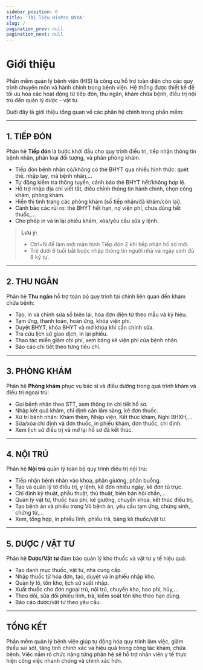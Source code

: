 ```yaml
---
sidebar_position: 0
title: 'Tài liệu HisPro BVXA'
slug: /
pagination_prev: null
pagination_next: null
---
```


# Giới thiệu

Phần mềm quản lý bệnh viện (HIS) là công cụ hỗ trợ toàn diện cho các quy trình chuyên môn và hành chính trong bệnh viện. Hệ thống được thiết kế để tối ưu hóa các hoạt động từ tiếp đón, thu ngân, khám chữa bệnh, điều trị nội trú đến quản lý dược - vật tư.

Dưới đây là giới thiệu tổng quan về các phân hệ chính trong phần mềm:

---

## 1. TIẾP ĐÓN

Phân hệ **Tiếp đón** là bước khởi đầu cho quy trình điều trị, tiếp nhận thông tin bệnh nhân, phân loại đối tượng, và phân phòng khám.

- Tiếp đón bệnh nhân có/không có thẻ BHYT qua nhiều hình thức: quét thẻ, nhập tay, mã bệnh nhân,...
- Tự động kiểm tra thông tuyến, cảnh báo thẻ BHYT hết/không hợp lệ.
- Hỗ trợ nhập địa chỉ viết tắt, điều chỉnh thông tin hành chính, chọn công khám, phòng khám.
- Hiển thị tình trạng các phòng khám (số tiếp nhận/đã khám/còn lại).
- Cảnh báo các rủi ro: thẻ BHYT hết hạn, nợ viện phí, chưa dùng hết thuốc,...
- Cho phép in và in lại phiếu khám, xóa/yêu cầu sửa y lệnh.

> **Lưu ý:**
> - Ctrl+N để làm mới màn hình Tiếp đón 2 khi tiếp nhận hồ sơ mới.  
> - Trẻ dưới 6 tuổi bắt buộc nhập thông tin người nhà và ngày sinh đủ 8 ký tự.

---

## 2. THU NGÂN

Phân hệ **Thu ngân** hỗ trợ toàn bộ quy trình tài chính liên quan đến khám chữa bệnh:

- Tạo, in và chỉnh sửa sổ biên lai, hóa đơn điện tử theo mẫu và ký hiệu.
- Tạm ứng, thanh toán, hoàn ứng, khóa viện phí.
- Duyệt BHYT, khóa BHYT và mở khóa khi cần chỉnh sửa.
- Tra cứu lịch sử giao dịch, in lại phiếu.
- Thao tác miễn giảm chi phí, xem bảng kê viện phí của bệnh nhân.
- Báo cáo chi tiết theo từng tiêu chí.

---

## 3. PHÒNG KHÁM

Phân hệ **Phòng khám** phục vụ bác sĩ và điều dưỡng trong quá trình khám và điều trị ngoại trú:

- Gọi bệnh nhân theo STT, xem thông tin chi tiết hồ sơ.
- Nhập kết quả khám, chỉ định cận lâm sàng, kê đơn thuốc.
- Xử trí bệnh nhân: Khám thêm, Nhập viện, Kết thúc khám, Nghỉ BHXH,...
- Sửa/xóa chỉ định và đơn thuốc, in phiếu khám, đơn thuốc, chỉ định.
- Xem lịch sử điều trị và mở lại hồ sơ đã kết thúc.

---

## 4. NỘI TRÚ

Phân hệ **Nội trú** quản lý toàn bộ quy trình điều trị nội trú:

- Tiếp nhận bệnh nhân vào khoa, phân giường, phân buồng.
- Tạo và quản lý tờ điều trị, y lệnh, kê đơn nhiều ngày, kê đơn tủ trực.
- Chỉ định kỹ thuật, phẫu thuật, thủ thuật, biên bản hội chẩn,...
- Quản lý vật tư, thuốc hao phí, kê giường, chuyển khoa, kết thúc điều trị.
- Tạo bệnh án và phiếu trong Vỏ bệnh án, yêu cầu tạm ứng, chứng sinh, chứng tử,...
- Xem, tổng hợp, in phiếu lĩnh, phiếu trả, bảng kê thuốc/vật tư.

---

## 5. DƯỢC / VẬT TƯ

Phân hệ **Dược/Vật tư** đảm bảo quản lý kho thuốc và vật tư y tế hiệu quả:

- Tạo danh mục thuốc, vật tư, nhà cung cấp.
- Nhập thuốc từ hóa đơn, tạo, duyệt và in phiếu nhập kho.
- Quản lý lô, tồn kho, lịch sử xuất nhập.
- Xuất thuốc cho đơn ngoại trú, nội trú, chuyển kho, hao phí, hủy,...
- Theo dõi, sửa đổi phiếu lĩnh, trả, kiểm soát tồn kho theo hạn dùng.
- Báo cáo dược/vật tư theo yêu cầu.

---

## TỔNG KẾT

Phần mềm quản lý bệnh viện giúp tự động hóa quy trình làm việc, giảm thiểu sai sót, tăng tính chính xác và hiệu quả trong công tác khám, chữa bệnh. Việc nắm rõ chức năng từng phân hệ sẽ hỗ trợ nhân viên y tế thực hiện công việc nhanh chóng và chính xác hơn.


